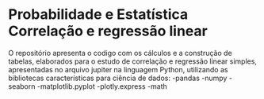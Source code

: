 # Probabilidade e Estatística Correlação e regressão linear

O repositório apresenta o codigo com os cálculos e a construção de tabelas, elaborados para o estudo de correlação e regressão linear simples, apresentadas no arquivo jupiter na linguagem Python, utilizando as bibliotecas características para ciência de dados:
 -pandas 
 -numpy
 -seaborn 
 -matplotlib.pyplot 
 -plotly.express
 -math
